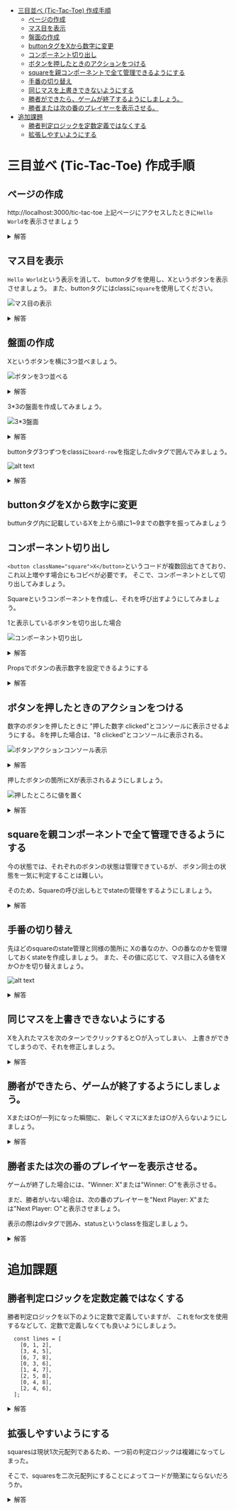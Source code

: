 - [三目並べ (Tic-Tac-Toe) 作成手順](#三目並べ-tic-tac-toe-作成手順)
    - [ページの作成](#ページの作成)
    - [マス目を表示](#マス目を表示)
    - [盤面の作成](#盤面の作成)
    - [buttonタグをXから数字に変更](#buttonタグをxから数字に変更)
    - [コンポーネント切り出し](#コンポーネント切り出し)
    - [ボタンを押したときのアクションをつける](#ボタンを押したときのアクションをつける)
    - [squareを親コンポーネントで全て管理できるようにする](#squareを親コンポーネントで全て管理できるようにする)
    - [手番の切り替え](#手番の切り替え)
    - [同じマスを上書きできないようにする](#同じマスを上書きできないようにする)
    - [勝者ができたら、ゲームが終了するようにしましょう。](#勝者ができたらゲームが終了するようにしましょう)
    - [勝者または次の番のプレイヤーを表示させる。](#勝者または次の番のプレイヤーを表示させる)
- [追加課題](#追加課題)
    - [勝者判定ロジックを定数定義ではなくする](#勝者判定ロジックを定数定義ではなくする)
    - [拡張しやすいようにする](#拡張しやすいようにする)


# 三目並べ (Tic-Tac-Toe) 作成手順

## ページの作成
http://localhost:3000/tic-tac-toe
上記ページにアクセスしたときに`Hello World`を表示させましょう

<details>
<summary>解答</summary>

```
export default function TicTacToe() {
  return (
    <span>Hello World</span>
  );
}
```
</details>

<!-- TODO -->
<!-- Nextの新規ページ作成方法の説明 -->

## マス目を表示
`Hello World`という表示を消して、
buttonタグを使用し、Xというボタンを表示させましょう。
また、buttonタグにはclassに`square`を使用してください。

![マス目の表示](< 2.png>)

<details>
<summary>解答</summary>

```
export default function TicTacToe() {
  return (
    <button className="square">X</button>
  );
}
```
</details>

## 盤面の作成
Xというボタンを横に3つ並べましょう。

![ボタンを3つ並べる](< 3-1.png>)

<details>
<summary>解答</summary>

```
export default function TicTacToe() {
  return (
    <>
      <button className="square">X</button>
      <button className="square">X</button>
      <button className="square">X</button>
    </>
  );
}
```
</details>

3*3の盤面を作成してみましょう。

![3*3盤面](< 3-2.png>)

<details>
<summary>解答</summary>

```
export default function TicTacToe() {
  return (
    <>
      <button className="square">X</button>
      <button className="square">X</button>
      <button className="square">X</button>
      <button className="square">X</button>
      <button className="square">X</button>
      <button className="square">X</button>
      <button className="square">X</button>
      <button className="square">X</button>
      <button className="square">X</button>
    </>
  );
}


```
</details>


buttonタグ3つずつをclassに`board-row`を指定したdivタグで囲んでみましょう。

![alt text](< 3-3.png>)

<details>
<summary>解答</summary>

```
export default function TicTacToe() {
  return (
    <>
      <div className="board-row">
        <button className="square">X</button>
        <button className="square">X</button>
        <button className="square">X</button>
      </div>
      <div className="board-row">
        <button className="square">X</button>
        <button className="square">X</button>
        <button className="square">X</button>
      </div>
      <div className="board-row">
        <button className="square">X</button>
        <button className="square">X</button>
        <button className="square">X</button>
      </div>
    </>
  );
}

```
</details>

## buttonタグをXから数字に変更
buttunタグ内に記載しているXを上から順に1~9までの数字を振ってみましょう


## コンポーネント切り出し
`<button className="square">X</button>`というコードが複数回出てきており、
これ以上増やす場合にもコピペが必要です。
そこで、コンポーネントとして切り出してみましょう。

Squareというコンポーネントを作成し、それを呼び出すようにしてみましょう。

1と表示しているボタンを切り出した場合

![コンポーネント切り出し](< 4-1.png>)

<details>
<summary>解答</summary>

src/components/Square/index.tsx
```
export function Square() {
  return <button className="square">1</button>;
}
```

src/app/tic-tac-toe/page.tsx
```
import { Square } from "@/components/Square";

export default function TicTacToe() {
  return (
    <>
      <div className="board-row">
        <Square />
        <Square />
        <Square />
      </div>
      <div className="board-row">
        <Square />
        <Square />
        <Square />
      </div>
      <div className="board-row">
        <Square />
        <Square />
        <Square />
      </div>
    </>
  );
}
```
</details>

Propsでボタンの表示数字を設定できるようにする

<details>
<summary>解答</summary>

src/components/Square/index.tsx
```
type Props = {
  value: string;
};

export function Square({ value }: Props) {
  return <button className="square">{value}</button>;
}
```

src/app/tic-tac-toe/page.tsx
```
import { Square } from "@/components/Square";

export default function TicTacToe() {
  return (
    <>
      <div className="board-row">
        <Square value="1" />
        <Square value="2" />
        <Square value="3" />
      </div>
      <div className="board-row">
        <Square value="4" />
        <Square value="5" />
        <Square value="6" />
      </div>
      <div className="board-row">
        <Square value="7" />
        <Square value="8" />
        <Square value="9" />
      </div>
    </>
  );
}

```
</details>

## ボタンを押したときのアクションをつける
数字のボタンを押したときに "押した数字 clicked"とコンソールに表示させるようにする。
8を押した場合は、"8 clicked"とコンソールに表示される。

![ボタンアクションコンソール表示](< 5-1.png>)

<details>
<summary>解答</summary>

src/components/Square/index.tsx
```
"use client";

type Props = {
  value: string;
};

export function Square({ value }: Props) {
  function handleClick() {
    console.log(value + " clicked");
  }

  return (
    <button className="square" onClick={handleClick}>
      {value}
    </button>
  );
}

```
</details>


押したボタンの箇所にXが表示されるようにしましょう。

![押したところに値を置く](< 5-2.png>)

<details>
<summary>解答</summary>

src/components/Square/index.tsx
```
"use client";

import { useState } from "react";

export function Square() {
  const [value, setValue] = useState<string | null>(null);

  function handleClick() {
    setValue("X");
  }

  return (
    <button className="square" onClick={handleClick}>
      {value}
    </button>
  );
}

```

src/app/tic-tac-toe/page.tsx
```
import { Square } from "@/components/Square";

export default function TicTacToe() {
  return (
    <>
      <div className="board-row">
        <Square />
        <Square />
        <Square />
      </div>
      <div className="board-row">
        <Square />
        <Square />
        <Square />
      </div>
      <div className="board-row">
        <Square />
        <Square />
        <Square />
      </div>
    </>
  );
}
```
</details>

## squareを親コンポーネントで全て管理できるようにする
今の状態では、それぞれのボタンの状態は管理できているが、
ボタン同士の状態を一気に判定することは難しい。

そのため、Squareの呼び出しもとでstateの管理をするようにしましょう。

<details>
<summary>解答</summary>

src/components/Square/index.tsx
```
type Props = {
  value: string;
  onClick: () => void;
};

export function Square({ value, onClick }: Props) {
  return (
    <button className="square" onClick={onClick}>
      {value}
    </button>
  );
}
```

src/app/tic-tac-toe/page.tsx
```
"use client";

import { useState } from "react";

import { Square } from "@/components/Square";

export default function TicTacToe() {
  const [squares, setSquares] = useState(Array(9).fill(null));

  function handleClick(i: number) {
    const nextSquares = squares.slice();
    nextSquares[i] = "X";
    setSquares(nextSquares);
  }

  return (
    <>
      <div className="board-row">
        <Square value={squares[0]} onClick={() => handleClick(0)} />
        <Square value={squares[1]} onClick={() => handleClick(1)} />
        <Square value={squares[2]} onClick={() => handleClick(2)} />
      </div>
      <div className="board-row">
        <Square value={squares[3]} onClick={() => handleClick(3)} />
        <Square value={squares[4]} onClick={() => handleClick(4)} />
        <Square value={squares[5]} onClick={() => handleClick(5)} />
      </div>
      <div className="board-row">
        <Square value={squares[6]} onClick={() => handleClick(6)} />
        <Square value={squares[7]} onClick={() => handleClick(7)} />
        <Square value={squares[8]} onClick={() => handleClick(8)} />
      </div>
    </>
  );
}

```
</details>

## 手番の切り替え
先ほどのsquareのstate管理と同様の箇所に
Xの番なのか、○の番なのかを管理しておくstateを作成しましょう。
また、その値に応じて、マス目に入る値をXか○かを切り替えましょう。

![alt text](< 6-1.png>)

<details>
<summary>解答</summary>

src/app/tic-tac-toe/page.tsx
```
"use client";

import { useState } from "react";

import { Square } from "@/components/Square";

export default function TicTacToe() {
  const [squares, setSquares] = useState(Array(9).fill(null));
  const [xIsNext, setXIsNext] = useState(true);

  function handleClick(i: number) {
    const nextSquares = squares.slice();
    if (xIsNext) {
      nextSquares[i] = "X";
    } else {
      nextSquares[i] = "○";
    }
    setSquares(nextSquares);
    setXIsNext(!xIsNext);
  }

  return (
    <>
      <div className="board-row">
        <Square value={squares[0]} onClick={() => handleClick(0)} />
        <Square value={squares[1]} onClick={() => handleClick(1)} />
        <Square value={squares[2]} onClick={() => handleClick(2)} />
      </div>
      <div className="board-row">
        <Square value={squares[3]} onClick={() => handleClick(3)} />
        <Square value={squares[4]} onClick={() => handleClick(4)} />
        <Square value={squares[5]} onClick={() => handleClick(5)} />
      </div>
      <div className="board-row">
        <Square value={squares[6]} onClick={() => handleClick(6)} />
        <Square value={squares[7]} onClick={() => handleClick(7)} />
        <Square value={squares[8]} onClick={() => handleClick(8)} />
      </div>
    </>
  );
}


```
</details>

## 同じマスを上書きできないようにする
Xを入れたマスを次のターンでクリックすると○が入ってしまい、
上書きができてしまうので、それを修正しましょう。

<details>
<summary>解答</summary>

src/app/tic-tac-toe/page.tsx
```
  function handleClick(i: number) {
    if (squares[i]) return;
    const nextSquares = squares.slice();
    if (xIsNext) {
      nextSquares[i] = "X";
    } else {
      nextSquares[i] = "○";
    }
    setSquares(nextSquares);
    setXIsNext(!xIsNext);
  }

```
</details>

## 勝者ができたら、ゲームが終了するようにしましょう。
Xまたは○が一列になった瞬間に、
新しくマスにXまたは○が入らないようにしましょう。

<details>
<summary>解答</summary>

src/app/tic-tac-toe/page.tsx
```
"use client";

import { useState } from "react";

import { Square } from "@/components/Square";

function calculateWinner(squares: string[]) {
  const lines = [
    [0, 1, 2],
    [3, 4, 5],
    [6, 7, 8],
    [0, 3, 6],
    [1, 4, 7],
    [2, 5, 8],
    [0, 4, 8],
    [2, 4, 6],
  ];
  for (let i = 0; i < lines.length; i++) {
    const [a, b, c] = lines[i];
    if (squares[a] && squares[a] === squares[b] && squares[a] === squares[c]) {
      return squares[a];
    }
  }
  return null;
}

export default function TicTacToe() {
  const [squares, setSquares] = useState(Array(9).fill(null));
  const [xIsNext, setXIsNext] = useState(true);

  function handleClick(i: number) {
    if (squares[i] || calculateWinner(squares)) return;
    const nextSquares = squares.slice();
    if (xIsNext) {
      nextSquares[i] = "X";
    } else {
      nextSquares[i] = "○";
    }
    setSquares(nextSquares);
    setXIsNext(!xIsNext);
  }

  return (
    <>
      <div className="board-row">
        <Square value={squares[0]} onClick={() => handleClick(0)} />
        <Square value={squares[1]} onClick={() => handleClick(1)} />
        <Square value={squares[2]} onClick={() => handleClick(2)} />
      </div>
      <div className="board-row">
        <Square value={squares[3]} onClick={() => handleClick(3)} />
        <Square value={squares[4]} onClick={() => handleClick(4)} />
        <Square value={squares[5]} onClick={() => handleClick(5)} />
      </div>
      <div className="board-row">
        <Square value={squares[6]} onClick={() => handleClick(6)} />
        <Square value={squares[7]} onClick={() => handleClick(7)} />
        <Square value={squares[8]} onClick={() => handleClick(8)} />
      </div>
    </>
  );
}

```
</details>

## 勝者または次の番のプレイヤーを表示させる。
ゲームが終了した場合には、"Winner: X"または"Winner: ○"を表示させる。

まだ、勝者がいない場合は、次の番のプレイヤーを"Next Player: X"または"Next Player: ○"と表示させましょう。

表示の際はdivタグで囲み、statusというclassを指定しましょう。

<details>
<summary>解答</summary>

src/app/tic-tac-toe/page.tsx
```
"use client";

import { useState } from "react";

import { Square } from "@/components/Square";

function calculateWinner(squares: string[]) {
  const lines = [
    [0, 1, 2],
    [3, 4, 5],
    [6, 7, 8],
    [0, 3, 6],
    [1, 4, 7],
    [2, 5, 8],
    [0, 4, 8],
    [2, 4, 6],
  ];
  for (let i = 0; i < lines.length; i++) {
    const [a, b, c] = lines[i];
    if (squares[a] && squares[a] === squares[b] && squares[a] === squares[c]) {
      return squares[a];
    }
  }
  return null;
}

export default function TicTacToe() {
  const [squares, setSquares] = useState(Array(9).fill(null));
  const [xIsNext, setXIsNext] = useState(true);

  function handleClick(i: number) {
    if (squares[i] || calculateWinner(squares)) return;
    const nextSquares = squares.slice();
    if (xIsNext) {
      nextSquares[i] = "X";
    } else {
      nextSquares[i] = "○";
    }
    setSquares(nextSquares);
    setXIsNext(!xIsNext);
  }

  const winner = calculateWinner(squares);
  let status;
  if (winner) {
    status = "Winner: " + winner;
  } else {
    status = "Next player: " + (xIsNext ? "X" : "○");
  }

  return (
    <>
      <div className="status">{status}</div>
      <div className="board-row">
        <Square value={squares[0]} onClick={() => handleClick(0)} />
        <Square value={squares[1]} onClick={() => handleClick(1)} />
        <Square value={squares[2]} onClick={() => handleClick(2)} />
      </div>
      <div className="board-row">
        <Square value={squares[3]} onClick={() => handleClick(3)} />
        <Square value={squares[4]} onClick={() => handleClick(4)} />
        <Square value={squares[5]} onClick={() => handleClick(5)} />
      </div>
      <div className="board-row">
        <Square value={squares[6]} onClick={() => handleClick(6)} />
        <Square value={squares[7]} onClick={() => handleClick(7)} />
        <Square value={squares[8]} onClick={() => handleClick(8)} />
      </div>
    </>
  );
}

```
</details>

# 追加課題
## 勝者判定ロジックを定数定義ではなくする
勝者判定ロジックを以下のように定数で定義していますが、
これをfor文を使用するなどして、定数で定義しなくても良いようにしましょう。
```
  const lines = [
    [0, 1, 2],
    [3, 4, 5],
    [6, 7, 8],
    [0, 3, 6],
    [1, 4, 7],
    [2, 5, 8],
    [0, 4, 8],
    [2, 4, 6],
  ];
```

<details>
<summary>解答</summary>

src/app/tic-tac-toe/page.tsx
```
function calculateWinner(squares: string[]) {
  // 横列の確認
  for (let i = 0; i < 3; i++) {
    if (
      squares[i * 3] &&
      squares[i * 3] === squares[i * 3 + 1] &&
      squares[i * 3] === squares[i * 3 + 2]
    ) {
      return squares[i * 3];
    }
  }
  // 縦列の確認
  for (let i = 0; i < 3; i++) {
    if (
      squares[i] &&
      squares[i] === squares[i + 3] &&
      squares[i] === squares[i + 6]
    ) {
      return squares[i];
    }
  }
  // 斜めの確認
  if (squares[0] && squares[0] === squares[4] && squares[0] === squares[8]) {
    return squares[0];
  }
  if (squares[2] && squares[2] === squares[4] && squares[2] === squares[6]) {
    return squares[2];
  }

  return null;
}
```
</details>

## 拡張しやすいようにする
squaresは現状1次元配列であるため、一つ前の判定ロジックは複雑になってしまった。

そこで、squaresを二次元配列にすることによってコードが簡潔にならないだろうか。

<details>
<summary>解答</summary>

src/app/tic-tac-toe/page.tsx
```
"use client";

import { useState } from "react";

import { Square } from "@/components/Square";

function calculateWinner(squares: string[][]) {
  // 横列の確認
  for (let i = 0; i < 3; i++) {
    if (
      squares[i][0] &&
      squares[i][0] === squares[i][1] &&
      squares[i][0] === squares[i][2]
    ) {
      return squares[i][0];
    }
  }
  // 縦列の確認
  for (let i = 0; i < 3; i++) {
    if (
      squares[0][i] &&
      squares[0][i] === squares[1][i] &&
      squares[0][i] === squares[2][i]
    ) {
      return squares[0][i];
    }
  }
  // 斜めの確認
  if (
    squares[0][0] &&
    squares[0][0] === squares[1][1] &&
    squares[0][0] === squares[2][2]
  ) {
    return squares[0][0];
  }
  if (
    squares[0][2] &&
    squares[0][2] === squares[1][1] &&
    squares[0][2] === squares[2][0]
  ) {
    return squares[0][2];
  }

  return null;
}

export default function TicTacToe() {
  const [squares, setSquares] = useState(
    Array(3)
      .fill(null)
      .map(() => Array(3).fill(null))
  );
  const [xIsNext, setXIsNext] = useState(true);

  function handleClick(row: number, col: number) {
    if (squares[row][col] || calculateWinner(squares)) return;
    const nextSquares = squares.slice();
    if (xIsNext) {
      nextSquares[row][col] = "X";
    } else {
      nextSquares[row][col] = "○";
    }
    setSquares(nextSquares);
    setXIsNext(!xIsNext);
  }

  const winner = calculateWinner(squares);
  let status;
  if (winner) {
    status = "Winner: " + winner;
  } else {
    status = "Next player: " + (xIsNext ? "X" : "○");
  }

  return (
    <>
      <div className="status">{status}</div>
      <div className="board-row">
        <Square value={squares[0][0]} onClick={() => handleClick(0, 0)} />
        <Square value={squares[0][1]} onClick={() => handleClick(0, 1)} />
        <Square value={squares[0][2]} onClick={() => handleClick(0, 2)} />
      </div>
      <div className="board-row">
        <Square value={squares[1][0]} onClick={() => handleClick(1, 0)} />
        <Square value={squares[1][1]} onClick={() => handleClick(1, 1)} />
        <Square value={squares[1][2]} onClick={() => handleClick(1, 2)} />
      </div>
      <div className="board-row">
        <Square value={squares[2][0]} onClick={() => handleClick(2, 0)} />
        <Square value={squares[2][1]} onClick={() => handleClick(2, 1)} />
        <Square value={squares[2][2]} onClick={() => handleClick(2, 2)} />
      </div>
    </>
  );
}

```
</details>